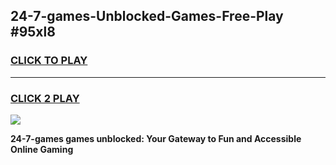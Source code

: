 
## 24-7-games-Unblocked-Games-Free-Play #95xl8
<h3>
<a href="https://us.freeplayer.one?title=24-7-games&ref=9M">CLICK TO PLAY</a></h3>
<hr>

<h3>
<a href="https://us.freeplayer.one?title=24-7-games&ref=9M">CLICK 2 PLAY</a>
  
</h3>

<a href="https://us.freeplayer.one?title=24-7-games&ref=9M"><img src="https://clearcache.store/games.png"></a>


**24-7-games games unblocked: Your Gateway to Fun and Accessible Online Gaming**
